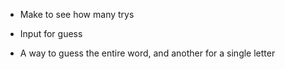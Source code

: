 - Make to see how many trys

- Input for guess
- A way to guess the entire word, and another for a single letter